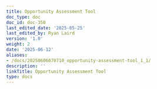 ```yaml
---
title: Opportunity Assessment Tool
doc_type: doc
doc_id: doc-350
last_edited_date: '2025-05-25'
last_edited_by: Ryan Laird
version: '1.0'
weight: 2
date: '2025-06-12'
aliases:
- /docs/20250606070710_opportunity-assessment-tool_1_1/
description: ''
linkTitle: Opportunity Assessment Tool
type: docs
---
```


